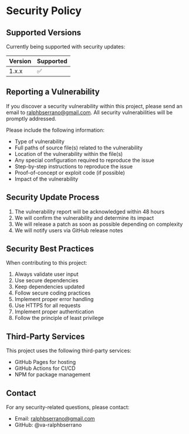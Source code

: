 # Security Policy

## Supported Versions

Currently being supported with security updates:

| Version | Supported          |
| ------- | ------------------ |
| 1.x.x   | :white_check_mark: |

## Reporting a Vulnerability

If you discover a security vulnerability within this project, please send an email to ralphbserrano@gmail.com. All security vulnerabilities will be promptly addressed.

Please include the following information:
- Type of vulnerability
- Full paths of source file(s) related to the vulnerability
- Location of the vulnerability within the file(s)
- Any special configuration required to reproduce the issue
- Step-by-step instructions to reproduce the issue
- Proof-of-concept or exploit code (if possible)
- Impact of the vulnerability

## Security Update Process

1. The vulnerability report will be acknowledged within 48 hours
2. We will confirm the vulnerability and determine its impact
3. We will release a patch as soon as possible depending on complexity
4. We will notify users via GitHub release notes

## Security Best Practices

When contributing to this project:

1. Always validate user input
2. Use secure dependencies
3. Keep dependencies updated
4. Follow secure coding practices
5. Implement proper error handling
6. Use HTTPS for all requests
7. Implement proper authentication
8. Follow the principle of least privilege

## Third-Party Services

This project uses the following third-party services:
- GitHub Pages for hosting
- GitHub Actions for CI/CD
- NPM for package management

## Contact

For any security-related questions, please contact:
- Email: ralphbserrano@gmail.com
- GitHub: @va-ralphbserrano
